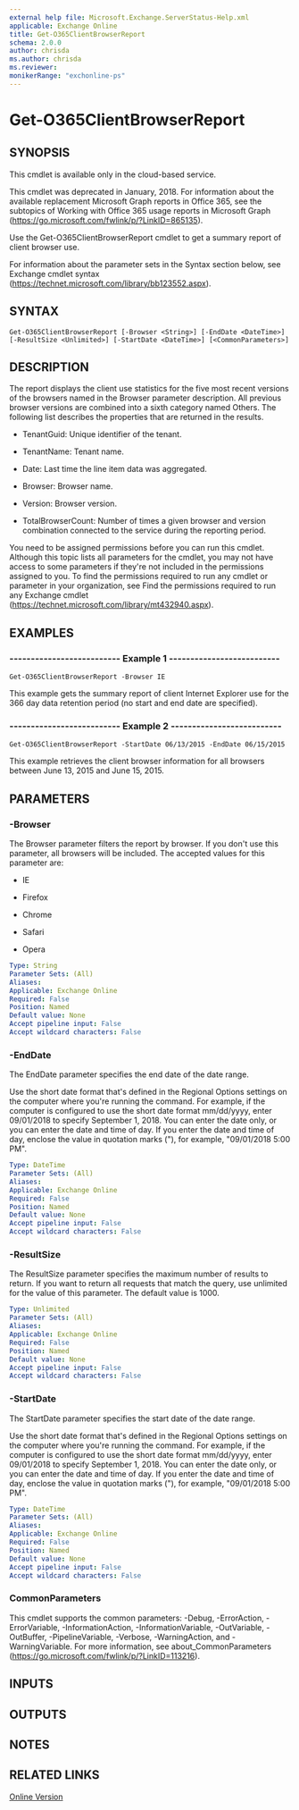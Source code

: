 ```yaml
---
external help file: Microsoft.Exchange.ServerStatus-Help.xml
applicable: Exchange Online
title: Get-O365ClientBrowserReport
schema: 2.0.0
author: chrisda
ms.author: chrisda
ms.reviewer:
monikerRange: "exchonline-ps"
---
```


# Get-O365ClientBrowserReport

## SYNOPSIS
This cmdlet is available only in the cloud-based service.

This cmdlet was deprecated in January, 2018. For information about the available replacement Microsoft Graph reports in Office 365, see the subtopics of Working with Office 365 usage reports in Microsoft Graph (https://go.microsoft.com/fwlink/p/?LinkID=865135).

Use the Get-O365ClientBrowserReport cmdlet to get a summary report of client browser use.

For information about the parameter sets in the Syntax section below, see Exchange cmdlet syntax (https://technet.microsoft.com/library/bb123552.aspx).

## SYNTAX

```
Get-O365ClientBrowserReport [-Browser <String>] [-EndDate <DateTime>] [-ResultSize <Unlimited>] [-StartDate <DateTime>] [<CommonParameters>]
```

## DESCRIPTION
The report displays the client use statistics for the five most recent versions of the browsers named in the Browser parameter description. All previous browser versions are combined into a sixth category named Others. The following list describes the properties that are returned in the results.

- TenantGuid: Unique identifier of the tenant.

- TenantName: Tenant name.

- Date: Last time the line item data was aggregated.

- Browser: Browser name.

- Version: Browser version.

- TotalBrowserCount: Number of times a given browser and version combination connected to the service during the reporting period.

You need to be assigned permissions before you can run this cmdlet. Although this topic lists all parameters for the cmdlet, you may not have access to some parameters if they're not included in the permissions assigned to you. To find the permissions required to run any cmdlet or parameter in your organization, see Find the permissions required to run any Exchange cmdlet (https://technet.microsoft.com/library/mt432940.aspx).

## EXAMPLES

### -------------------------- Example 1 --------------------------
```
Get-O365ClientBrowserReport -Browser IE
```

This example gets the summary report of client Internet Explorer use for the 366 day data retention period (no start and end date are specified).

### -------------------------- Example 2 --------------------------
```
Get-O365ClientBrowserReport -StartDate 06/13/2015 -EndDate 06/15/2015
```

This example retrieves the client browser information for all browsers between June 13, 2015 and June 15, 2015.

## PARAMETERS

### -Browser
The Browser parameter filters the report by browser. If you don't use this parameter, all browsers will be included. The accepted values for this parameter are:

- IE

- Firefox

- Chrome

- Safari

- Opera

```yaml
Type: String
Parameter Sets: (All)
Aliases:
Applicable: Exchange Online
Required: False
Position: Named
Default value: None
Accept pipeline input: False
Accept wildcard characters: False
```

### -EndDate
The EndDate parameter specifies the end date of the date range.

Use the short date format that's defined in the Regional Options settings on the computer where you're running the command. For example, if the computer is configured to use the short date format mm/dd/yyyy, enter 09/01/2018 to specify September 1, 2018. You can enter the date only, or you can enter the date and time of day. If you enter the date and time of day, enclose the value in quotation marks ("), for example, "09/01/2018 5:00 PM".

```yaml
Type: DateTime
Parameter Sets: (All)
Aliases:
Applicable: Exchange Online
Required: False
Position: Named
Default value: None
Accept pipeline input: False
Accept wildcard characters: False
```

### -ResultSize
The ResultSize parameter specifies the maximum number of results to return. If you want to return all requests that match the query, use unlimited for the value of this parameter. The default value is 1000.

```yaml
Type: Unlimited
Parameter Sets: (All)
Aliases:
Applicable: Exchange Online
Required: False
Position: Named
Default value: None
Accept pipeline input: False
Accept wildcard characters: False
```

### -StartDate
The StartDate parameter specifies the start date of the date range.

Use the short date format that's defined in the Regional Options settings on the computer where you're running the command. For example, if the computer is configured to use the short date format mm/dd/yyyy, enter 09/01/2018 to specify September 1, 2018. You can enter the date only, or you can enter the date and time of day. If you enter the date and time of day, enclose the value in quotation marks ("), for example, "09/01/2018 5:00 PM".

```yaml
Type: DateTime
Parameter Sets: (All)
Aliases:
Applicable: Exchange Online
Required: False
Position: Named
Default value: None
Accept pipeline input: False
Accept wildcard characters: False
```

### CommonParameters
This cmdlet supports the common parameters: -Debug, -ErrorAction, -ErrorVariable, -InformationAction, -InformationVariable, -OutVariable, -OutBuffer, -PipelineVariable, -Verbose, -WarningAction, and -WarningVariable. For more information, see about_CommonParameters (https://go.microsoft.com/fwlink/p/?LinkID=113216).

## INPUTS

###  

## OUTPUTS

###  

## NOTES

## RELATED LINKS

[Online Version](https://technet.microsoft.com/library/0b7e1883-b9d1-41d4-b521-9481270299fc.aspx)
